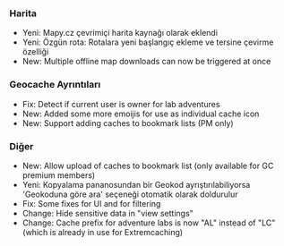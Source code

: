 ### Harita
- Yeni: Mapy.cz çevrimiçi harita kaynağı olarak eklendi
- Yeni: Özgün rota: Rotalara yeni başlangıç ekleme ve tersine çevirme özelliği
- New: Multiple offline map downloads can now be triggered at once

### Geocache Ayrıntıları
- Fix: Detect if current user is owner for lab adventures
- New: Added some more emoijis for use as individual cache icon
- New: Support adding caches to bookmark lists (PM only)

### Diğer
- New: Allow upload of caches to bookmark list (only available for GC premium members)
- Yeni: Kopyalama pananosundan bir Geokod ayrıştırılabiliyorsa 'Geokoduna göre ara' seçeneği otomatik olarak doldurulur
- Fix: Some fixes for UI and for filtering
- Change: Hide sensitive data in "view settings"
- Change: Cache prefix for adventure labs is now "AL" instead of "LC" (which is already in use for Extremcaching)
